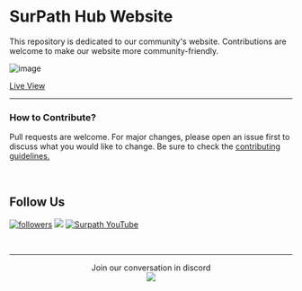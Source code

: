 # SurPath Hub Website
This repository is dedicated to our community's website. Contributions are welcome to make our website more community-friendly.

![image](https://user-images.githubusercontent.com/73097560/117122166-2aea6180-adc8-11eb-863f-a92de0d96af7.png)

<a href="https://surpathhub.github.io/">Live View</a>

<hr />

### How to Contribute?<br>
Pull requests are welcome. For major changes, please open an issue first to discuss what you would like to change. Be sure to check the <a href="https://github.com/surpathcommunity/surpathcommunity.github.io/blob/main/CONTRIBUTING.md">contributing guidelines.</a>

<br/>

## Follow Us
<a href="https://twitter.com/vinzvinci"><img alt="followers" title="Follow me on Twitter" src="https://img.shields.io/badge/Twitter-1DA1F2?style=for-the-badge&logo=twitter&logoColor=white"/></a>
<a href="https://www.linkedin.com/company/surpathhub/"><img src="https://img.shields.io/badge/linkedin-%230077B5.svg?&style=for-the-badge&logo=linkedin&logoColor=white"></a>
<a href="https://www.youtube.com/channel/UCjA75ni_WO_AoyWsLxnnwjA"><img alt="Surpath YouTube" src="https://img.shields.io/badge/YouTube-FF0000?style=for-the-badge&logo=youtube&logoColor=white"></a>

<br>

<hr/>

<p align="center">Join our conversation in discord<br>
<a href="https://discord.com/invite/RATJsSGM9d">
    <img src="https://img.shields.io/discord/790101969413865472?logo=discord&style=for-the-badge" target="blank" />
</a>
</p>
